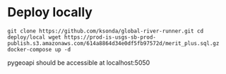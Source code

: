 # Deploy locally

`
git clone https://github.com/ksonda/global-river-runner.git
cd deploy/local
wget https://prod-is-usgs-sb-prod-publish.s3.amazonaws.com/614a8864d34e0df5fb97572d/merit_plus.sql.gz
docker-compose up -d
`

pygeoapi should be accessible at localhost:5050
